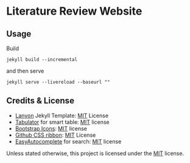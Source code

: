 # Literature Review Website

## Usage

Build

```
jekyll build --incremental
```

and then serve

```
jekyll serve --livereload --baseurl ""
```

## Credits & License

- [Lanyon](https://github.com/poole/lanyon/) Jekyll Template: [MIT](https://github.com/poole/lanyon/blob/master/LICENSE.md) License
- [Tabulator](https://github.com/olifolkerd/tabulator) for smart table: [MIT](https://github.com/olifolkerd/tabulator/blob/master/LICENSE) license
- [Bootstrap Icons](https://github.com/twbs/icons): [MIT](https://github.com/twbs/icons/blob/main/LICENSE) license
- [Github CSS ribbon](https://github.com/simonwhitaker/github-fork-ribbon-css): [MIT](https://github.com/simonwhitaker/github-fork-ribbon-css/blob/gh-pages/LICENSE) License
- [EasyAutocomplete](https://github.com/pawelczak/EasyAutocomplete) for search: [MIT](https://github.com/pawelczak/EasyAutocomplete/blob/master/LICENSE.txt) license

Unless stated otherwise, this project is licensed under the [MIT](LICENSE) license.

